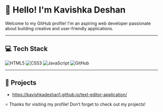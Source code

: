 # 👋 Hello! I'm Kavishka Deshan

Welcome to my GitHub profile! I'm an aspiring web developer passionate about building creative and user-friendly applications.

---

## 💻 Tech Stack

![HTML5](https://img.shields.io/badge/HTML5-E34F26?style=flat&logo=html5&logoColor=white)
![CSS3](https://img.shields.io/badge/CSS3-1572B6?style=flat&logo=css3&logoColor=white)
![JavaScript](https://img.shields.io/badge/JavaScript-F7DF1E?style=flat&logo=javascript&logoColor=black)
![GitHub](https://img.shields.io/badge/GitHub-181717?style=flat&logo=github&logoColor=white)

---

## 🚀 Projects
- https://kavishkadeshan1.github.io/text-editor-application/

⭐️ Thanks for visiting my profile! Don’t forget to check out my projects!

